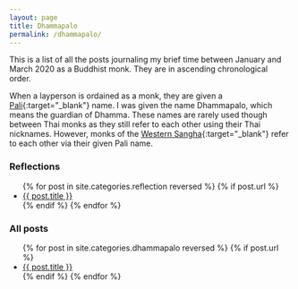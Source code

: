 ```yaml
---
layout: page
title: Dhammapalo
permalink: /dhammapalo/
---
```

This is a list of all the posts journaling my brief time between January and March 2020 as a Buddhist monk. They are in ascending chronological order.

When a layperson is ordained as a monk, they are given a [Pali](https://en.wikipedia.org/wiki/Pali){:target="_blank"} name. I was given the name Dhammapalo, which means the guardian of Dhamma. These names are rarely used though between Thai monks as they still refer to each other using their Thai nicknames. However, monks of the [Western Sangha](https://www.abhayagiri.org/about/western-sangha){:target="_blank"} refer to each other via their given Pali name.

<h3>Reflections</h3>

<ul>
  {% for post in site.categories.reflection reversed %}
    {% if post.url %}
        <li><a href="{{ post.url }}">{{ post.title }}</a></li>
    {% endif %}
  {% endfor %}
</ul>

<h3>All posts</h3>

<ul>
  {% for post in site.categories.dhammapalo reversed %}
    {% if post.url %}
        <li><a href="{{ post.url }}">{{ post.title }}</a></li>
    {% endif %}
  {% endfor %}
</ul>